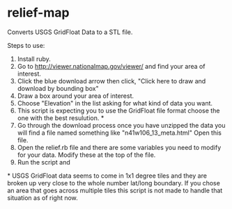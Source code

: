 relief-map
==========

Converts USGS GridFloat Data to a STL file.


Steps to use:

1. Install ruby.
2. Go to http://viewer.nationalmap.gov/viewer/ and find your area of interest.
3. Click the blue download arrow then click, "Click here to draw and download by bounding box"
4. Draw a box around your area of interest. 
5. Choose "Elevation" in the list asking for what kind of data you want.
6. This script is expecting you to use the GridFloat file format choose the one with the best resulution. \*
7. Go through the download process once you have unzipped the data you will find a file named something like "n41w106_13_meta.html" Open this file.
8. Open the relief.rb file and there are some variables you need to modify for your data. Modify these at the top of the file.
9. Run the script and 





\* USGS GridFloat data seems to come in 1x1 degree tiles and they are broken up very close to the whole number lat/long boundary. If you chose an area that goes across multiple tiles this script is not made to handle that situation as of right now. 